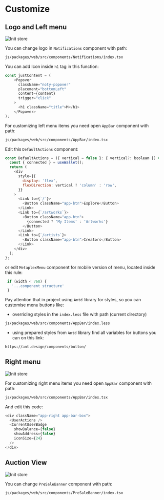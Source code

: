 # Customize

## Logo and Left menu 

![Init store](/img/customize/left-menu.png)

You can change logo in `Notifications` component with path:
```bash
js/packages/web/src/components/Notifications/index.tsx
```

You can add Icon inside `h1` tag in this function: 
```js
const justContent = (
    <Popover
      className="noty-popover"
      placement="bottomLeft"
      content={content}
      trigger="click"
    >
      <h1 className="title">M</h1>
    </Popover>
);
```

For customizing left menu items you need open `AppBar` component with path:
```bash
js/packages/web/src/components/AppBar/index.tsx
```
Edit this `DefaultActions` component:
```js
const DefaultActions = ({ vertical = false }: { vertical?: boolean }) => {
  const { connected } = useWallet();
  return (
    <div
      style={{
        display: 'flex',
        flexDirection: vertical ? 'column' : 'row',
      }}
    >
      <Link to={`/`}>
        <Button className="app-btn">Explore</Button>
      </Link>
      <Link to={`/artworks`}>
        <Button className="app-btn">
          {connected ? 'My Items' : 'Artworks'}
        </Button>
      </Link>
      <Link to={`/artists`}>
        <Button className="app-btn">Creators</Button>
      </Link>
    </div>
  );
};
```

or edit `MetaplexMenu` component for mobile version of menu, located inside this rule:
```js
 if (width < 768) {
   '...component structure'
 }
```
Pay attention that in project using `Antd` library for styles, so you can customise menu buttons like: 
- overriding styles in the `index.less` file with path (current directory)
```bash
js/packages/web/src/components/AppBar/index.less
```
- using prepared styles from `Antd` library
find all variables for buttons you can on this link:
```bash
https://ant.design/components/button/
```

## Right menu 

![Init store](/img/customize/right-menu.png)

For customizing right menu items you need open `AppBar` component with path:
```bash
js/packages/web/src/components/AppBar/index.tsx
```

And edit this code:
```js
<div className="app-right app-bar-box">
  <UserActions />
  <CurrentUserBadge
    showBalance={false}
    showAddress={false}
    iconSize={24}
  />
</div>
```

## Auction View

![Init store](/img/customize/auction-view.png.png)

You can change `PreSaleBanner` component with path:

```bash
js/packages/web/src/components/PreSaleBanner/index.tsx
```



